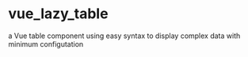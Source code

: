 # vue_lazy_table
a Vue table component using easy syntax to display complex data with minimum configutation
